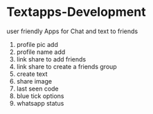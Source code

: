 # Textapps-Development
user friendly Apps for Chat and text to friends 
  
  1. profile pic add 
  2. profile name add
  3. link share to add friends 
  4. link share to create a friends group 
  5. create text 
  6. share image 
  7. last seen code
  8. blue tick options 
 9. whatsapp status
